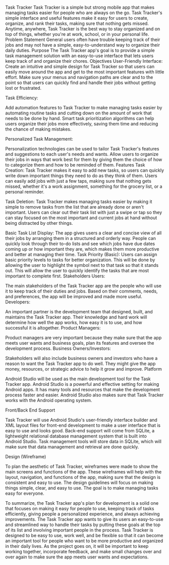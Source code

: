 Task Tracker
Task Tracker is a simple but strong mobile app that makes managing tasks easier for people who are always on the go. Task Tracker's simple interface and useful features make it easy for users to create, organize, and rank their tasks, making sure that nothing gets missed. Anytime, anywhere, Task Tracker is the best way to stay organized and on top of things, whether you're at work, school, or in your personal life.
Problem Statement 
General users often have trouble keeping track of their jobs and may not have a simple, easy-to-understand way to organize their daily duties.
Purpose
The Task Tracker app's goal is to provide a simple task management solution with an easy-to-use interface that lets users keep track of and organize their chores.
Objectives
User-Friendly Interface:
Create an intuitive and simple design for Task Tracker so that users can easily move around the app and get to the most important features with little effort. 
Make sure your menus and navigation paths are clear and to the point so that users can quickly find and handle their jobs without getting lost or frustrated. 

Task Efficiency: 

Add automation features to Task Tracker to make managing tasks easier by automating routine tasks and cutting down on the amount of work that needs to be done by hand. 
Smart task prioritization algorithms can help users organize their jobs more effectively, saving them time and reducing the chance of making mistakes. 

Personalized Task Management: 

Personalization technologies can be used to tailor Task Tracker's features and suggestions to each user's needs and wants. 
Allow users to organize their jobs in ways that work best for them by giving them the choice of how to categorize them and how to be reminded of them.
Features
Task Creation: Task Tracker makes it easy to add new tasks, so users can quickly write down important things they need to do as they think of them. Users can easily add jobs with just a few taps, making sure that nothing gets missed, whether it's a work assignment, something for the grocery list, or a personal reminder.

Task Deletion: Task Tracker makes managing tasks easier by making it simple to remove tasks from the list that are already done or aren't important. Users can clear out their task list with just a swipe or tap so they can stay focused on the most important and current jobs at hand without being distracted by other things.

Basic Task List Display: The app gives users a clear and concise view of all their jobs by arranging them in a structured and orderly way. People can quickly look through their to-do lists and see which jobs have due dates coming up or how important they are, which makes them more productive and better at managing their time.
Task Priority (Basic): Users can assign basic priority levels to tasks for better organization. This will be done by allowing the user to highlight the symbol next to that task so that it stands out. This will allow the user to quickly identify the tasks that are most important to complete first. 
Stakeholders
Users:

The main stakeholders of the Task Tracker app are the people who will use it to keep track of their duties and jobs. Based on their comments, needs, and preferences, the app will be improved and made more useful.
Developers:

An important partner is the development team that designed, built, and maintains the Task Tracker app. Their knowledge and hard work will determine how well the app works, how easy it is to use, and how successful it is altogether.
Product Managers:

Product managers are very important because they make sure that the app meets user wants and business goals, plan its features and oversee the development process.
Business Owners/Investors:

Stakeholders will also include business owners and investors who have a reason to want the Task Tracker app to do well. They might give the app money, resources, or strategic advice to help it grow and improve.
Platform

Android Studio will be used as the main development tool for the Task Tracker app. Android Studio is a powerful and effective setting for making Android apps. It has many tools and resources that make the development process faster and easier. Android Studio also makes sure that Task Tracker works with the Android operating system.

Front/Back End Support

Task Tracker will use Android Studio's user-friendly interface builder and XML layout files for front-end development to make a user interface that is easy to use and looks good. Back-end support will come from SQLite, a lightweight relational database management system that is built into Android Studio. Task management tools will store data in SQLite, which will make sure that data management and retrieval are done quickly.

Design (Wireframe)

To plan the aesthetic of Task Tracker, wireframes were made to show the main screens and functions of the app. These wireframes will help with the layout, navigation, and functions of the app, making sure that the design is consistent and easy to use. The design guidelines will focus on making things simple, clear, and easy to use. The goal is to make managing tasks easy for everyone.

To summarize, the Task Tracker app's plan for development is a solid one that focuses on making it easy for people to use, keeping track of tasks efficiently, giving people a personalized experience, and always achieving improvements. The Task Tracker app wants to give its users an easy-to-use and streamlined way to handle their tasks by putting these goals at the top of its list and involving important people in the process. Task Tracker is designed to be easy to use, work well, and be flexible so that it can become an important tool for people who want to be more productive and organized in their daily lives. As the project goes on, it will be important to keep working together, incorporate feedback, and make small changes over and over again to make sure the app meets user wants and expectations.
